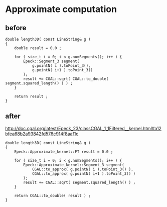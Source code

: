 # Approximate computation

## before

```
double length3D( const LineString& g )
{
    double result = 0.0 ;

    for ( size_t i = 0; i < g.numSegments(); i++ ) {
        Epeck::Segment_3 segment(
            g.pointN( i ).toPoint_3(),
            g.pointN( i+1 ).toPoint_3()
        );
        result += CGAL::sqrt( CGAL::to_double( segment.squared_length() ) ) ;
    }

    return result ;
}
```

## after

http://doc.cgal.org/latest/Epeck_23/classCGAL_1_1Filtered__kernel.html#a12bfea68b2a93842fd576c914f8aaf1c


```
double length3D( const LineString& g )
{
    Epeck::Approximate_kernel::FT result = 0.0 ;

    for ( size_t i = 0; i < g.numSegments(); i++ ) {
        Epeck::Approximate_kernel::Segment_3 segment(
            CGAL::to_approx( g.pointN( i ).toPoint_3() ),
            CGAL::to_approx( g.pointN( i+1 ).toPoint_3() )
        );
        result += CGAL::sqrt( segment.squared_length() ) ;  
    }

    return CGAL::to_double( result ) ;
}
```


